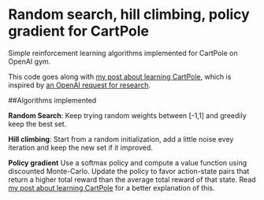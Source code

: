 
# Random search, hill climbing, policy gradient for CartPole

Simple reinforcement learning algorithms implemented for CartPole on OpenAI gym.

This code goes along with [my post about learning CartPole](http://kvfrans.com/simple-algoritms-for-solving-cartpole/), which is inspired by [an OpenAI request for research](https://openai.com/requests-for-research/#cartpole).

##Algorithms implemented

**Random Search**: Keep trying random weights between [-1,1] and greedily keep the best set.

**Hill climbing**: Start from a random initialization, add a little noise evey iteration and keep the new set if it improved.

**Policy gradient** Use a softmax policy and compute a value function using discounted Monte-Carlo. Update the policy to favor action-state pairs that return a higher total reward than the average total reward of that state. Read [my post about learning CartPole](http://kvfrans.com/simple-algoritms-for-solving-cartpole/) for a better explanation of this.

